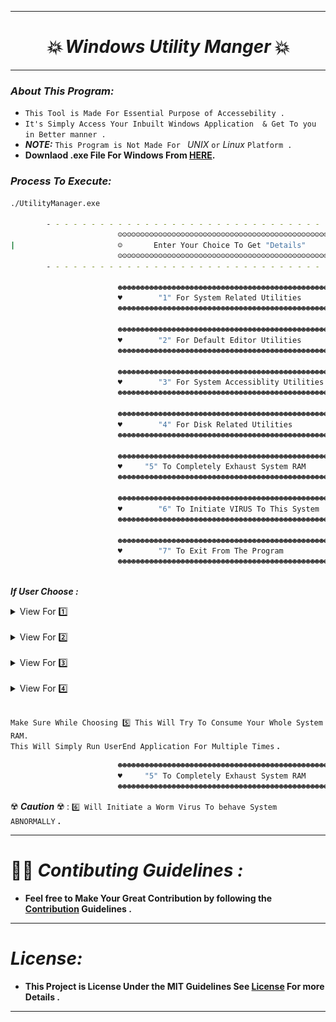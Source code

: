 <hr>

<h1 align="center"><i>💥 Windows Utility Manger </i>💥</h1>
<hr>

### _**About This Program:**_
* `This Tool is Made For Essential Purpose of Accessebility .`
* `It's Simply Access Your Inbuilt Windows Application  & Get To you in Better manner .`
*  _**NOTE:**_ `This Program is Not Made For `  _UNIX_ `or` _Linux_ `Platform .`
*  **Downlaod .exe File For Windows From **[HERE](https://github.com/nazar-ansari/Windows-Utility-Manager/raw/main/source/Utilitymanager.exe)**.**
### _**Process To Execute:**_
```bash
./UtilityManager.exe

        - - - - - - - - - - - - - - - - - - - - - - - - - - - - - - - - - - - - - - -
                        ☺☺☺☺☺☺☺☺☺☺☺☺☺☺☺☺☺☺☺☺☺☺☺☺☺☺☺☺☺☺☺☺☺☺☺☺☺☺☺☺☺☺☺☺☺☺☺☺☺
|                       ☺       Enter Your Choice To Get "Details"      ☺               |
                        ☺☺☺☺☺☺☺☺☺☺☺☺☺☺☺☺☺☺☺☺☺☺☺☺☺☺☺☺☺☺☺☺☺☺☺☺☺☺☺☺☺☺☺☺☺☺☺☺☺
        - - - - - - - - - - - - - - - - - - - - - - - - - - - - - - - - - - - - - - -

                        ☻☻☻☻☻☻☻☻☻☻☻☻☻☻☻☻☻☻☻☻☻☻☻☻☻☻☻☻☻☻☻☻☻☻☻☻☻☻☻☻☻☻☻☻☻☻☻☻☻
                        ♥        "1" For System Related Utilities       ♥
                        ☻☻☻☻☻☻☻☻☻☻☻☻☻☻☻☻☻☻☻☻☻☻☻☻☻☻☻☻☻☻☻☻☻☻☻☻☻☻☻☻☻☻☻☻☻☻☻☻☻

                        ☻☻☻☻☻☻☻☻☻☻☻☻☻☻☻☻☻☻☻☻☻☻☻☻☻☻☻☻☻☻☻☻☻☻☻☻☻☻☻☻☻☻☻☻☻☻☻☻☻
                        ♥        "2" For Default Editor Utilities       ♥
                        ☻☻☻☻☻☻☻☻☻☻☻☻☻☻☻☻☻☻☻☻☻☻☻☻☻☻☻☻☻☻☻☻☻☻☻☻☻☻☻☻☻☻☻☻☻☻☻☻☻

                        ☻☻☻☻☻☻☻☻☻☻☻☻☻☻☻☻☻☻☻☻☻☻☻☻☻☻☻☻☻☻☻☻☻☻☻☻☻☻☻☻☻☻☻☻☻☻☻☻☻
                        ♥        "3" For System Accessiblity Utilities  ♥
                        ☻☻☻☻☻☻☻☻☻☻☻☻☻☻☻☻☻☻☻☻☻☻☻☻☻☻☻☻☻☻☻☻☻☻☻☻☻☻☻☻☻☻☻☻☻☻☻☻☻

                        ☻☻☻☻☻☻☻☻☻☻☻☻☻☻☻☻☻☻☻☻☻☻☻☻☻☻☻☻☻☻☻☻☻☻☻☻☻☻☻☻☻☻☻☻☻☻☻☻☻
                        ♥        "4" For Disk Related Utilities         ♥
                        ☻☻☻☻☻☻☻☻☻☻☻☻☻☻☻☻☻☻☻☻☻☻☻☻☻☻☻☻☻☻☻☻☻☻☻☻☻☻☻☻☻☻☻☻☻☻☻☻☻

                        ☻☻☻☻☻☻☻☻☻☻☻☻☻☻☻☻☻☻☻☻☻☻☻☻☻☻☻☻☻☻☻☻☻☻☻☻☻☻☻☻☻☻☻☻☻☻☻☻☻
                        ♥     "5" To Completely Exhaust System RAM      ♥
                        ☻☻☻☻☻☻☻☻☻☻☻☻☻☻☻☻☻☻☻☻☻☻☻☻☻☻☻☻☻☻☻☻☻☻☻☻☻☻☻☻☻☻☻☻☻☻☻☻☻

                        ☻☻☻☻☻☻☻☻☻☻☻☻☻☻☻☻☻☻☻☻☻☻☻☻☻☻☻☻☻☻☻☻☻☻☻☻☻☻☻☻☻☻☻☻☻☻☻☻☻
                        ♥        "6" To Initiate VIRUS To This System   ♥
                        ☻☻☻☻☻☻☻☻☻☻☻☻☻☻☻☻☻☻☻☻☻☻☻☻☻☻☻☻☻☻☻☻☻☻☻☻☻☻☻☻☻☻☻☻☻☻☻☻☻

                        ☻☻☻☻☻☻☻☻☻☻☻☻☻☻☻☻☻☻☻☻☻☻☻☻☻☻☻☻☻☻☻☻☻☻☻☻☻☻☻☻☻☻☻☻☻☻☻☻☻
                        ♥        "7" To Exit From The Program           ♥
                        ☻☻☻☻☻☻☻☻☻☻☻☻☻☻☻☻☻☻☻☻☻☻☻☻☻☻☻☻☻☻☻☻☻☻☻☻☻☻☻☻☻☻☻☻☻☻☻☻☻
                    
```
_**If User Choose :**_
  <details> <summary> View For 1️⃣</summary>
  
  ```bash
                        ♦♦♦♦♦♦♦♦♦♦♦♦♦♦♦♦♦♦♦♦♦♦♦♦♦♦♦♦♦♦♦♦♦♦♦♦♦♦♦♦♦♦♦♦♦♦♦♦♦
                        ♥        CHOOSE The Service To Start            ♥
                        ♦♦♦♦♦♦♦♦♦♦♦♦♦♦♦♦♦♦♦♦♦♦♦♦♦♦♦♦♦♦♦♦♦♦♦♦♦♦♦♦♦♦♦♦♦♦♦♦♦
                         1 : To Open Calculator .
                         2 : To Get Installed Windows Information .
                         3 : To Get System HARDWARE Information .
                         4 : To Open Device & Computer Manager .
                         5 : To Open System Settings .
                         6 : To Edit "Network" Connections .
                         7 : To View Recent Log's of Administrative Events
                           & List Of Running Applications or Memory Comsumption.
  ```
  - ![image1](./source/png/1-1.png)<hr>
  - ![image2](./source/png/1-2.png)<hr>
  - ![image3](./source/png/1-3.png)<hr><hr>
  </details>
  <br>
  <details > <summary> View For 2️⃣</summary>

  ```bash
                        ♣♣♣♣♣♣♣♣♣♣♣♣♣♣♣♣♣♣♣♣♣♣♣♣♣♣♣♣♣♣♣♣♣♣♣♣♣♣♣♣♣♣♣♣♣♣♣♣♣
                        ♥        CHOOSE The Service To Start            ♥
                        ♣♣♣♣♣♣♣♣♣♣♣♣♣♣♣♣♣♣♣♣♣♣♣♣♣♣♣♣♣♣♣♣♣♣♣♣♣♣♣♣♣♣♣♣♣♣♣♣♣
                         1 :  Open Microsoft WordPad .
                         2 :  Open Microsoft Excel .
                         3 :  Open Microsoft PowerPoint .
                         4 :  Open Notepad In Current Location .
                         5 :  Open Microsoft Paint .
  ```

- ![image1](./source/png/2-1.png)<hr>
- ![image4](./source/png/2-4.png)<hr>
- ![image5](./source/png/2-5.png)<hr><hr>
  </details>
  <br>
  <details><summary> View For 3️⃣</summary>
  
  ```bash
                        ♠♠♠♠♠♠♠♠♠♠♠♠♠♠♠♠♠♠♠♠♠♠♠♠♠♠♠♠♠♠♠♠♠♠♠♠♠♠♠♠♠♠♠♠♠♠♠♠♠
                        ♥        CHOOSE The Service To Start            ♥
                        ♠♠♠♠♠♠♠♠♠♠♠♠♠♠♠♠♠♠♠♠♠♠♠♠♠♠♠♠♠♠♠♠♠♠♠♠♠♠♠♠♠♠♠♠♠♠♠♠♠
                         1 :  Open System Accessiblity Section .
                         2 :  User Account Management .
                         3 :  Backup & Restore Utility .
                         4 :  System Display Color Management .
                         5 :  Edit Environment Variable .
                         6 :  Go To Previous Restore Point .
                         7 :  Start On-Screen Keyboard .
  ```
- ![image1](./source/png/3-1.png)<hr>
- ![image5](./source/png/3-5.png)<hr><hr>
  </details>
  <br>
  <details><summary> View For 4️⃣</summary>
  
  ```bash
                        ♥♥♥♥♥♥♥♥♥♥♥♥♥♥♥♥♥♥♥♥♥♥♥♥♥♥♥♥♥♥♥♥♥♥♥♥♥♥♥♥♥♥♥♥♥♥♥♥♥
                        ♥        CHOOSE The Service To Start            ♥
                        ♥♥♥♥♥♥♥♥♥♥♥♥♥♥♥♥♥♥♥♥♥♥♥♥♥♥♥♥♥♥♥♥♥♥♥♥♥♥♥♥♥♥♥♥♥♥♥♥♥
                         1 :  Disk Cleanup Utility .
                         2 :  Defrag The Disk .
                         3 :  Open Disk Management .

  ```
- ![image1](./source/png/4-1.png)<hr>
- ![image4](./source/png/4-3.png)<hr><hr>
  </details>
  <br>
  
`Make Sure While Choosing 5️⃣ This Will Try To Consume Your Whole System RAM.` <br>
`This Will Simply Run UserEnd Application For Multiple Times` **.**

```bash
                        ☻☻☻☻☻☻☻☻☻☻☻☻☻☻☻☻☻☻☻☻☻☻☻☻☻☻☻☻☻☻☻☻☻☻☻☻☻☻☻☻☻☻☻☻☻☻☻☻☻
                        ♥     "5" To Completely Exhaust System RAM      ♥
                        ☻☻☻☻☻☻☻☻☻☻☻☻☻☻☻☻☻☻☻☻☻☻☻☻☻☻☻☻☻☻☻☻☻☻☻☻☻☻☻☻☻☻☻☻☻☻☻☻☻
```
☢️ **_Caution_** ☢️ : ` 6️⃣ Will Initiate a Worm Virus To behave System ABNORMALLY ` **.**
<hr>

# 👨‍💻 _**Contibuting Guidelines** :_
- **Feel free to Make Your Great Contribution by following the [Contribution](./CONTRIBUTING.md) Guidelines .**
  
<hr>

# _**License:**_
- **This Project is License Under the MIT Guidelines See [License](./LICENSE.md) For more Details .**
<hr>
